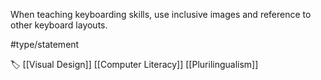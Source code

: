 When teaching keyboarding skills, use inclusive images and reference to other keyboard layouts.

#type/statement 

🏷️ [[Visual Design]] [[Computer Literacy]] [[Plurilingualism]]
